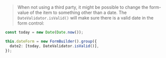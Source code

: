 > When not using a third party, it might be possible to change the form-value of the item to something other than a date. The `DateValidator.isValid()` will make sure there is a valid date in the form control:

```typescript
const today = new Date(Date.now());

this.dateForm = new FormBuilder().group({
  date2: [today, DateValidator.isValid()],
});
```
